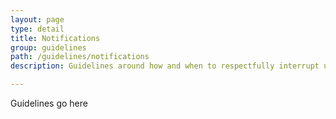 ```yaml
---
layout: page
type: detail
title: Notifications
group: guidelines
path: /guidelines/notifications
description: Guidelines around how and when to respectfully interrupt users

---
```


Guidelines go here

